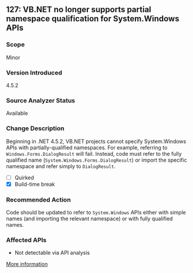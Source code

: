## 127: VB.NET no longer supports partial namespace qualification for System.Windows APIs

### Scope
Minor

### Version Introduced
4.5.2

### Source Analyzer Status
Available

### Change Description
Beginning in .NET 4.5.2, VB.NET projects cannot specify System.Windows APIs with partially-qualified namespaces. For example, referring to `Windows.Forms.DialogResult` will fail. Instead, code must refer to the fully qualified name (`System.Windows.Forms.DialogResult`) or import the specific namespace and refer simply to `DialogResult`.

- [ ] Quirked
- [x] Build-time break

### Recommended Action
Code should be updated to refer to `System.Windows` APIs either with simple names (and importing the relevant namespace) or with fully qualified names.

### Affected APIs
* Not detectable via API analysis

[More information](http://stackoverflow.com/questions/23573659/forms-is-not-a-member-of-windows)
